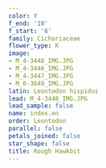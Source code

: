 ```yaml
---
color: Y
f_end: '10'
f_start: '6'
family: Cichoriaceae
flower_type: K
image:
- M_4-3448_IMG.JPG
- M_4-3446_IMG.JPG
- M_4-3447_IMG.JPG
- M_6-3649_IMG.JPG
latin: Leontodon hispidus
lead: M_4-3448_IMG.JPG
lead_sample: false
name: index.en
order: Leontodon
parallel: false
petals_joined: false
star_shape: false
title: Rough Hawkbit
---
```

